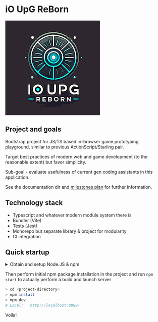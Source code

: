 # iO UpG ReBorn 

![iO UpG ReBorn](docs/logo.png)

## Project and goals

Bootstrap project for JS/TS based in-browser game prototyping playground, similar to previous ActionScript/Starling pair.

Target best practices of modern web and game development (to the reasonable extent) but favor simplicity.

Sub-goal - evaluate usefulness of current gen coding assistants in this application.

See the documentation dir and [milestones plan](docs/milestones.md) for further information.

## Technology stack

 * Typescript and whatever modern module system there is
 * Bundler (Vite)
 * Tests (Jest)
 * Monorepo but separate library & project for modularity
 * CI integration

## Quick startup

<details>
<summary>Obtain and setup Node.JS &amp; npm</summary>
There is different ways for each platform and respective package manager, probably something along the lines:

  - Windows / WinGet `winget install node.js`
  - Windows / Choco: `choco install nodejs`
  - Windows / Scoop: `scoop install nodejs`
  - Windows Standalone installer: https://nodejs.org/en/download/
  - MacOS / brew: `brew install node`
  - Linux - You guys probaly already know what to do

Don't forget to refresh environment if required then check that npm can be invoked:

```bash
npm -v
```
</details>

Then perform initial npm package installation in the project and run `npm start` to actually perform a build and launch server
```bash
> cd <project-directory>
> npm install
> npm dev
# Local:   http://localhost:8888/
```

Voila!
